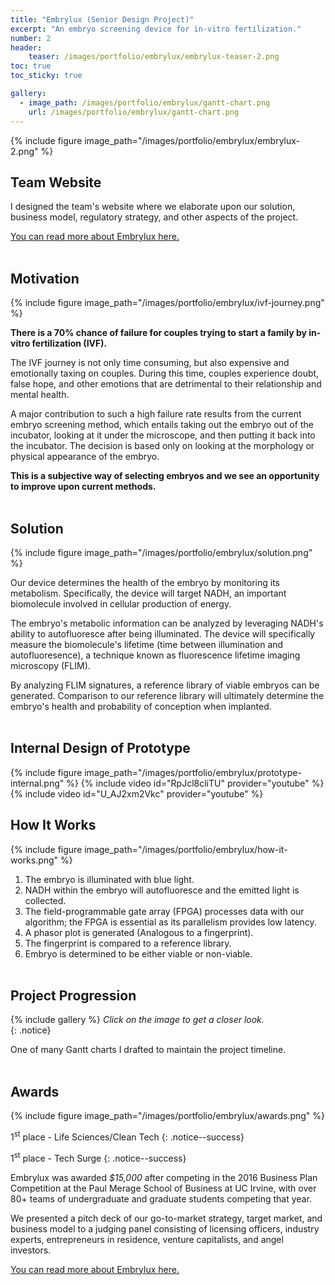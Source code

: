```yaml
---
title: "Embrylux (Senior Design Project)"
excerpt: "An embryo screening device for in-vitro fertilization."
number: 2
header:
    teaser: /images/portfolio/embrylux/embrylux-teaser-2.png
toc: true
toc_sticky: true

gallery:
  - image_path: /images/portfolio/embrylux/gantt-chart.png
    url: /images/portfolio/embrylux/gantt-chart.png
---
```



{% include figure image_path="/images/portfolio/embrylux/embrylux-2.png" %}

## Team Website
I designed the team's website where we elaborate upon our solution, 
business model, regulatory strategy, and other aspects of the project.

[You can read more about Embrylux here.](http://www.embrylux.uci.design/)
<br><br>


## Motivation
{% include figure image_path="/images/portfolio/embrylux/ivf-journey.png" %}

**There is a 70% chance of failure for couples trying to start a family by
in-vitro fertilization (IVF).**

The IVF journey is not only time consuming, but also expensive and emotionally 
taxing on couples. During this time, couples experience doubt, false hope, 
and other emotions that are detrimental to their relationship and mental health.

A major contribution to such a high failure rate results from the current 
embryo screening method, which entails taking out the embryo out of the 
incubator, looking at it under the microscope, and then putting it back into 
the incubator. The decision is based only on looking at the morphology or 
physical appearance of the embryo.

**This is a subjective way of selecting embryos and we see an opportunity to 
improve upon current methods.**
<br><br>


## Solution
{% include figure image_path="/images/portfolio/embrylux/solution.png" %}

Our device determines the health of the embryo by monitoring its metabolism.
Specifically, the device will target NADH, an important biomolecule involved in
cellular production of energy.

The embryo's metabolic information can be analyzed by leveraging NADH's
ability to autofluoresce after being illuminated. The device will specifically 
measure the biomolecule's lifetime (time between illumination and autofluoresence), 
a technique known as fluorescence lifetime imaging microscopy (FLIM).

By analyzing FLIM signatures, a reference library of viable embryos can be generated.
Comparison to our reference library will ultimately determine the embryo's health and 
probability of conception when implanted.
<br><br>


## Internal Design of Prototype
{% include figure image_path="/images/portfolio/embrylux/prototype-internal.png" %}
{% include video id="RpJcl8cliTU" provider="youtube" %}
{% include video id="U_AJ2xm2Vkc" provider="youtube" %}
<br>


## How It Works
{% include figure image_path="/images/portfolio/embrylux/how-it-works.png" %}

1. The embryo is illuminated with blue light.
2. NADH within the embryo will autofluoresce and the emitted light is collected.
3. The field-programmable gate array (FPGA) processes data with our algorithm; the FPGA
   is essential as its parallelism provides low latency.
4. A phasor plot is generated (Analogous to a fingerprint).
5. The fingerprint is compared to a reference library.
6. Embryo is determined to be either viable or non-viable.
<br><br>


## Project Progression

<div>
{% include gallery %}
<i>Click on the image to get a closer look.</i>
</div>{: .notice}

One of many Gantt charts I drafted to maintain the project timeline.
<br><br>


## Awards
{% include figure image_path="/images/portfolio/embrylux/awards.png" %}

1<sup>st</sup> place - Life Sciences/Clean Tech
{: .notice--success}

1<sup>st</sup> place - Tech Surge
{: .notice--success}

Embrylux was awarded *$15,000* after competing in the 2016 Business Plan 
Competition at the Paul Merage School of Business at UC Irvine, with over 80+
teams of undergraduate and graduate students competing that year.

We presented a pitch deck of our go-to-market strategy, target market, 
and business model to a judging panel consisting of licensing officers, industry
experts, entrepreneurs in residence, venture capitalists, and angel investors.

[You can read more about Embrylux here.](http://www.embrylux.uci.design/)
